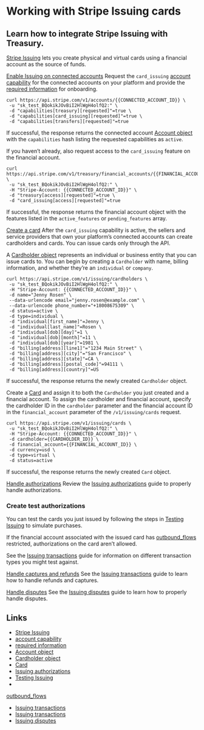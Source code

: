 # Working with Stripe Issuing cards

## Learn how to integrate Stripe Issuing with Treasury.

[Stripe Issuing](https://docs.stripe.com/issuing) lets you create physical and
virtual cards using a financial account as the source of funds.

[Enable Issuing on connected
accounts](https://docs.stripe.com/treasury/account-management/issuing-cards#enable)
Request the `card_issuing` [account
capability](https://docs.stripe.com/connect/account-capabilities) for the
connected accounts on your platform and provide the [required
information](https://docs.stripe.com/issuing/connect#required-verification-information)
for onboarding.

```
curl https://api.stripe.com/v1/accounts/{{CONNECTED_ACCOUNT_ID}} \
 -u "sk_test_BQokikJOvBiI2HlWgH4olfQ2:" \
 -d "capabilities[treasury][requested]"=true \
 -d "capabilities[card_issuing][requested]"=true \
 -d "capabilities[transfers][requested]"=true
```

If successful, the response returns the connected account [Account
object](https://docs.stripe.com/api/accounts/object) with the `capabilities`
hash listing the requested capabilities as `active`.

If you haven’t already, also request access to the `card_issuing` feature on the
financial account.

```
curl
https://api.stripe.com/v1/treasury/financial_accounts/{{FINANCIAL_ACCOUNT_ID}} \
 -u "sk_test_BQokikJOvBiI2HlWgH4olfQ2:" \
 -H "Stripe-Account: {{CONNECTED_ACCOUNT_ID}}" \
 -d "treasury[access][requested]"=true \
 -d "card_issuing[access][requested]"=true
```

If successful, the response returns the financial account object with the
features listed in the `active_features` or `pending_features` array.

[Create a
card](https://docs.stripe.com/treasury/account-management/issuing-cards#create-card)
After the `card_issuing` capability is active, the sellers and service providers
that own your platform’s connected accounts can create cardholders and cards.
You can issue cards only through the API.

A [Cardholder object](https://docs.stripe.com/api/#issuing_cardholder_object)
represents an individual or business entity that you can issue cards to. You can
begin by creating a `Cardholder` with name, billing information, and whether
they’re an `individual` or `company`.

```
curl https://api.stripe.com/v1/issuing/cardholders \
 -u "sk_test_BQokikJOvBiI2HlWgH4olfQ2:" \
 -H "Stripe-Account: {{CONNECTED_ACCOUNT_ID}}" \
 -d name="Jenny Rosen" \
 --data-urlencode email="jenny.rosen@example.com" \
 --data-urlencode phone_number="+18008675309" \
 -d status=active \
 -d type=individual \
 -d "individual[first_name]"=Jenny \
 -d "individual[last_name]"=Rosen \
 -d "individual[dob][day]"=1 \
 -d "individual[dob][month]"=11 \
 -d "individual[dob][year]"=1981 \
 -d "billing[address][line1]"="1234 Main Street" \
 -d "billing[address][city]"="San Francisco" \
 -d "billing[address][state]"=CA \
 -d "billing[address][postal_code]"=94111 \
 -d "billing[address][country]"=US
```

If successful, the response returns the newly created `Cardholder` object.

Create a [Card](https://docs.stripe.com/api/#issuing_card_object) and assign it
to both the `Cardholder` you just created and a financial account. To assign the
cardholder and financial account, specify the cardholder ID in the `cardholder`
parameter and the financial account ID in the `financial_account` parameter of
the `/v1/issuing/cards` request.

```
curl https://api.stripe.com/v1/issuing/cards \
 -u "sk_test_BQokikJOvBiI2HlWgH4olfQ2:" \
 -H "Stripe-Account: {{CONNECTED_ACCOUNT_ID}}" \
 -d cardholder={{CARDHOLDER_ID}} \
 -d financial_account={{FINANCIAL_ACCOUNT_ID}} \
 -d currency=usd \
 -d type=virtual \
 -d status=active
```

If successful, the response returns the newly created `Card` object.

[Handle
authorizations](https://docs.stripe.com/treasury/account-management/issuing-cards#handle-auth)
Review the [Issuing
authorizations](https://docs.stripe.com/issuing/purchases/authorizations) guide
to properly handle authorizations.

### Create test authorizations

You can test the cards you just issued by following the steps in [Testing
Issuing](https://docs.stripe.com/issuing/testing) to simulate purchases.

If the financial account associated with the issued card has
[outbound_flows](https://docs.stripe.com/api/treasury/financial_accounts/create#create_financial_account-platform_restrictions-outbound_flows)
restricted, authorizations on the card aren’t allowed.

See the [Issuing
transactions](https://docs.stripe.com/issuing/purchases/transactions#handling-other-transactions)
guide for information on different transaction types you might test against.

[Handle captures and
refunds](https://docs.stripe.com/treasury/account-management/issuing-cards#capture)
See the [Issuing
transactions](https://docs.stripe.com/issuing/purchases/transactions) guide to
learn how to handle refunds and captures.

[Handle
disputes](https://docs.stripe.com/treasury/account-management/issuing-cards#disputes)
See the [Issuing disputes](https://docs.stripe.com/issuing/purchases/disputes)
guide to learn how to properly handle disputes.

## Links

- [Stripe Issuing](https://docs.stripe.com/issuing)
- [account capability](https://docs.stripe.com/connect/account-capabilities)
- [required
information](https://docs.stripe.com/issuing/connect#required-verification-information)
- [Account object](https://docs.stripe.com/api/accounts/object)
- [Cardholder object](https://docs.stripe.com/api/#issuing_cardholder_object)
- [Card](https://docs.stripe.com/api/#issuing_card_object)
- [Issuing
authorizations](https://docs.stripe.com/issuing/purchases/authorizations)
- [Testing Issuing](https://docs.stripe.com/issuing/testing)
-
[outbound_flows](https://docs.stripe.com/api/treasury/financial_accounts/create#create_financial_account-platform_restrictions-outbound_flows)
- [Issuing
transactions](https://docs.stripe.com/issuing/purchases/transactions#handling-other-transactions)
- [Issuing transactions](https://docs.stripe.com/issuing/purchases/transactions)
- [Issuing disputes](https://docs.stripe.com/issuing/purchases/disputes)